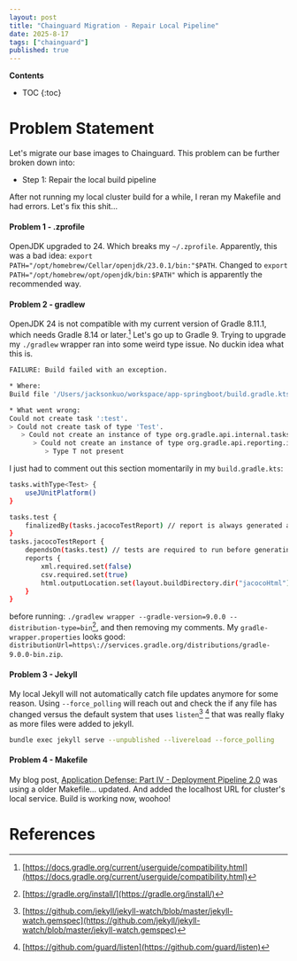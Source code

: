 ```yaml
---
layout: post
title: "Chainguard Migration - Repair Local Pipeline"
date: 2025-8-17
tags: ["chainguard"]
published: true
---
```


**Contents**
* TOC
{:toc}

# Problem Statement
Let's migrate our base images to Chainguard. This problem can be further broken down into:

* Step 1: Repair the local build pipeline

After not running my local cluster build for a while, I reran my Makefile and had errors. Let's fix this shit...

#### Problem 1 - .zprofile
OpenJDK upgraded to 24. Which breaks my `~/.zprofile`. Apparently, this was a bad idea: `export PATH="/opt/homebrew/Cellar/openjdk/23.0.1/bin:"$PATH`. Changed to `export PATH="/opt/homebrew/opt/openjdk/bin:$PATH"` which is apparently the recommended way.

#### Problem 2 - gradlew
OpenJDK 24 is not compatible with my current version of Gradle 8.11.1, which needs Gradle 8.14 or later.[^1] Let's go up to Gradle 9. Trying to upgrade my `./gradlew` wrapper ran into some weird type issue. No duckin idea what this is.

```bash
FAILURE: Build failed with an exception.

* Where:
Build file '/Users/jacksonkuo/workspace/app-springboot/build.gradle.kts' line: 52

* What went wrong:
Could not create task ':test'.
> Could not create task of type 'Test'.
   > Could not create an instance of type org.gradle.api.internal.tasks.testing.DefaultTestTaskReports.
      > Could not create an instance of type org.gradle.api.reporting.internal.DefaultReportContainer.
         > Type T not present
```

I just had to comment out this section momentarily in my `build.gradle.kts`:

```bash
tasks.withType<Test> {
	useJUnitPlatform()
}

tasks.test {
    finalizedBy(tasks.jacocoTestReport) // report is always generated after tests run
}
tasks.jacocoTestReport {
    dependsOn(tasks.test) // tests are required to run before generating the report
	reports {
        xml.required.set(false)
        csv.required.set(true)
        html.outputLocation.set(layout.buildDirectory.dir("jacocoHtml"))
    }
}
```

before running: `./gradlew wrapper --gradle-version=9.0.0 --distribution-type=bin`[^2], and then removing my comments. My `gradle-wrapper.properties` looks good: `distributionUrl=https\://services.gradle.org/distributions/gradle-9.0.0-bin.zip`.

#### Problem 3 - Jekyll
My local Jekyll will not automatically catch file updates anymore for some reason. Using `--force_polling` will reach out and check the if any file has changed versus the default system that uses `listen`[^3] [^4] that was really flaky as more files were added to jekyll.

```bash
bundle exec jekyll serve --unpublished --livereload --force_polling
```

#### Problem 4 - Makefile
My blog post, [Application Defense: Part IV -  Deployment Pipeline 2.0](https://jacksonkuo.github.io/blog/2025/02/04/app-defense-part-4.html) was using a older Makefile... updated. And added the localhost URL for cluster's local service. Build is working now, woohoo!

# References
[^1]: [https://docs.gradle.org/current/userguide/compatibility.html](https://docs.gradle.org/current/userguide/compatibility.html)

[^2]: [https://gradle.org/install/](https://gradle.org/install/)

[^3]: [https://github.com/jekyll/jekyll-watch/blob/master/jekyll-watch.gemspec](https://github.com/jekyll/jekyll-watch/blob/master/jekyll-watch.gemspec)

[^4]: [https://github.com/guard/listen](https://github.com/guard/listen)

